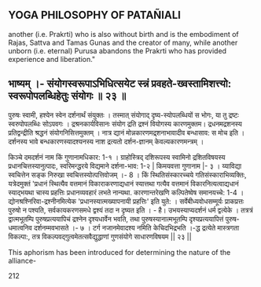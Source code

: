 ## YOGA PHILOSOPHY OF PATAÑIALI

another (i.e. Prakrti) who is also without birth and is the embodiment of Rajas, Sattva and Tamas Gunas and the creator of many, while another unborn (i.e. eternal) Purusa abandons the Prakrti who has provided experience and liberation."

## भाष्यम् ।- संयोगस्वरूपाऽभिधित्सयेट स्न्नं प्रवहते-ख्वस्तामिशत्त्यो: स्वरूपोपलब्धिहेतुः संयोगः ॥ २३ ॥

पुरुषः स्वामी, हश्येन स्वेन दर्शनार्थं संयुक्तः । तस्मात् संयोगाद् दृष्य-स्योपलब्धियों स भोगः, या तु द्रष्टः स्वरुपोपलब्धिः सोऽपवगः । द्रश्रनकार्यविसानः संयोग द्रति द्रश्नं वियोगस्य कारणमुक्तम। द्रधनमद्रशनस्य प्रतिद्वन्द्रीति श्रद्धनं संयोगनिसित्तमुक्तम् । नात्र द्यानं मोन्नकारणमद्र्शनाभावादीव बन्धासाव: स मोच इति । दर्शनस्य भावे बन्धकारणस्यादश्यनस्य नाश द्रत्यतो दर्शन-ज्ञानम् केवल्यकारणमन्त्रम् ।

किञ्चे दमदर्शनं नाम किं गुणानामधिकार: 1-१ । ग्राहोस्त्रिद् दशिरूपस्य स्वामिनो द्रशितविषयस्य प्रधानचित्तस्यानुत्पादः, स्वरिमन्द्धरये विद्यमाने दर्शना-भाव: 1-२ | किमयवत्ता गुणानाम |- ३ । य्याविद्या स्वचित्तेन सङ्क निरुखा स्वचित्तस्योत्पत्तिवोजम् ।- 8 । किं स्थितिसंस्कारच्चये गतिसंस्काराभिव्यक्तिः, यत्रेदमुक्तं 'प्रधानं स्थित्यैव वत्तमानं विकाराकरणाद्यधानं स्यात्तथा गत्यैव वत्तमानं विकारनित्यत्वाद्यधानं स्याद्भयथा चास्य प्रहत्तिः प्रधानव्यवहारं लभते नान्यथा. कारणान्तरेखणि कल्पितेष्वेष समानयच्चे: 1-4 । द्योनश्रश्निरिवा-द्रश्नीनमित्येक 'प्रधानस्यात्मख्यापनायी प्रहत्तिः' इति युते: । सर्वेबीध्यवोधसम्मूर्यः प्राकप्रत्तः पुरुषो न पश्यति, सर्वकायकरणसमधे द्वश्यं तदा न दृष्यत इति । - है। उभयस्याप्यदर्शनं धर्म द्वत्येके । तत्रत्रं द्वात्मभूतम्पि पुरुषप्रत्ययापिचं द्रश्नेन दृश्यधार्वेन भवति, तथा पुरुषस्यानात्मभूतम्पि दृश्यप्रत्ययापित्तं पुरुष-धमात्वनिव दर्शनम्मवभासते ।- ७ । टर्ग नजानमेवादश्य नमिति केचिदभिद्रभति ।-द्ध द्रत्येते मास्त्रगता विकल्पा:, तत्र विकल्पवद्गुत्वमेतत्सवैद्युद्धाणां गुणसंयोगे साधारणविषयम || २३ ||

This aphorism has been introduced for determining the nature of the alliance-

212